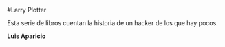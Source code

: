 #Larry Plotter

Esta serie de libros cuentan la historia de un hacker de los que hay pocos.

**Luis Aparicio**
